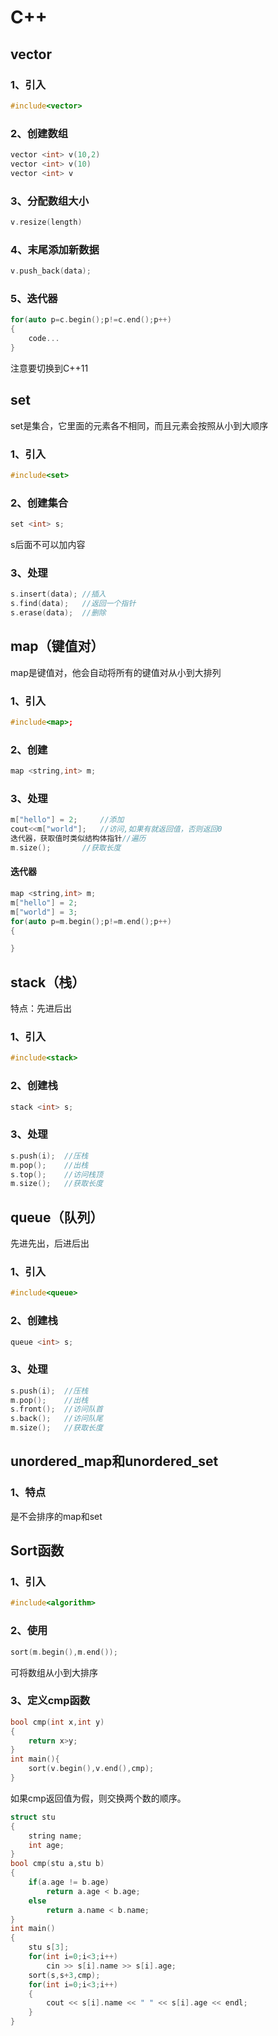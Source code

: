 # C++

## vector

### 1、引入

```cpp
#include<vector>
```

### 2、创建数组

```cpp
vector <int> v(10,2)
vector <int> v(10)
vector <int> v
```

### 3、分配数组大小

```cpp
v.resize(length)
```

### 4、末尾添加新数据

```cpp
v.push_back(data);
```

### 5、迭代器

```cpp
for(auto p=c.begin();p!=c.end();p++)
{
	code...
}
```

注意要切换到C++11

## set

set是集合，它里面的元素各不相同，而且元素会按照从小到大顺序

### 1、引入

```c++
#include<set>
```

### 2、创建集合

```cpp
set <int> s;
```

s后面不可以加内容

### 3、处理

```cpp
s.insert(data);	//插入
s.find(data);	//返回一个指针
s.erase(data);	//删除
```

## map（键值对）

map是键值对，他会自动将所有的键值对从小到大排列

### 1、引入

```cpp
#include<map>;
```

### 2、创建

```cpp
map <string,int> m;
```

### 3、处理

```cpp
m["hello"] = 2;		//添加
cout<<m["world"];	//访问,如果有就返回值，否则返回0
迭代器，获取值时类似结构体指针//遍历
m.size();		//获取长度
```

#### 迭代器

```cpp
map <string,int> m;
m["hello"] = 2;
m["world"] = 3;
for(auto p=m.begin();p!=m.end();p++)
{

}
```

## stack（栈）

特点：先进后出

### 1、引入

```cpp
#include<stack>
```

### 2、创建栈

```cpp
stack <int> s;
```

### 3、处理

```cpp
s.push(i);	//压栈
m.pop();	//出栈
s.top();	//访问栈顶
m.size();	//获取长度
```

## queue（队列）

先进先出，后进后出

### 1、引入

```cpp
#include<queue>
```

### 2、创建栈

```cpp
queue <int> s;
```

### 3、处理

```cpp
s.push(i);	//压栈
m.pop();	//出栈
s.front();	//访问队首
s.back();	//访问队尾
m.size();	//获取长度
```

## unordered_map和unordered_set

### 1、特点

是不会排序的map和set

## Sort函数

### 1、引入

```cpp
#include<algorithm>
```

### 2、使用

```cpp
sort(m.begin(),m.end());
```

可将数组从小到大排序

### 3、定义cmp函数

```cpp
bool cmp(int x,int y)
{
	return x>y;
}
int main(){
	sort(v.begin(),v.end(),cmp);
}
```

如果cmp返回值为假，则交换两个数的顺序。

```cpp
struct stu
{
	string name;
	int age;
}
bool cmp(stu a,stu b)
{
	if(a.age != b.age)
		return a.age < b.age;
	else
		return a.name < b.name;
}
int main()
{
	stu s[3];
	for(int i=0;i<3;i++)
		cin >> s[i].name >> s[i].age;
	sort(s,s+3,cmp);
	for(int i=0;i<3;i++)
	{
		cout << s[i].name << " " << s[i].age << endl;
	}
}
```
